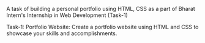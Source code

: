 A task of building a personal portfolio using HTML, CSS as a part of Bharat Intern's Internship in Web Development (Task-1)

Task-1: 
Portfolio Website: Create a portfolio website using HTML and CSS to showcase your skills and accomplishments.
